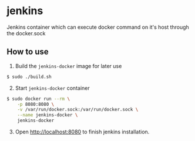 # jenkins
Jenkins container which can execute docker command on it's host through the docker.sock

## How to use

1. Build the `jenkins-docker` image for later use

``` bash
$ sudo ./build.sh
```

2. Start `jenkins-docker` container

``` bash
$ sudo docker run --rm \
    -p 8080:8080 \
    -v /var/run/docker.sock:/var/run/docker.sock \
    --name jenkins-docker \
    jenkins-docker
```

3. Open [http://localhost:8080](http://localhost:8080) to finish jenkins installation.
